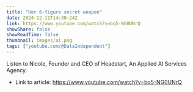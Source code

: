 ```yaml
---
title: "Her 6-figure secret weapon"
date: 2024-12-11T14:30:24Z
link: https://www.youtube.com/watch?v=bq5-NG0UNrQ
showShare: false
showReadTime: false
thumbnail: images/ai.png
tags: ["youtube.com/@DataIndependent"]
---
```

Listen to Nicole, Founder and CEO of Headstart, An Applied AI Services Agency.

- Link to article: https://www.youtube.com/watch?v=bq5-NG0UNrQ